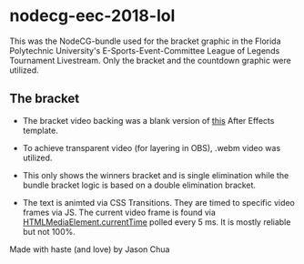 # nodecg-eec-2018-lol
This was the NodeCG-bundle used for the bracket graphic in the Florida Polytechnic University's E-Sports-Event-Committee League of Legends Tournament Livestream. Only the bracket and the countdown graphic were utilized.
## The bracket
 - The bracket video backing was a blank version of [this](https://videohive.net/item/tournament-brackets/7796223) After Effects template.   
 - To achieve transparent video (for layering in OBS), .webm video was utilized.
 
 - This only shows the winners bracket and is single elimination while the bundle bracket logic is based on a double elimination bracket.

 - The text is animted via CSS Transitions. They are timed to specific video frames via JS. The current video frame is found via [HTMLMediaElement.currentTime](https://developer.mozilla.org/en-US/docs/Web/API/HTMLMediaElement/currentTime) polled every 5 ms. It is mostly reliable but not 100%.
 
Made with haste (and love) by Jason Chua
